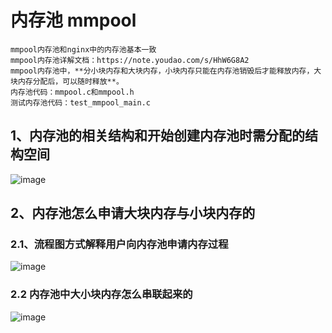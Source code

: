 # 内存池 mmpool 
    mmpool内存池和nginx中的内存池基本一致  
    mmpool内存池详解文档：https://note.youdao.com/s/HhW6G8A2  
    mmpool内存池中，**分小块内存和大块内存，小块内存只能在内存池销毁后才能释放内存，大块内存分配后，可以随时释放**。  
    内存池代码：mmpool.c和mmpool.h  
    测试内存池代码：test_mmpool_main.c  
## 1、内存池的相关结构和开始创建内存池时需分配的结构空间
![image](https://user-images.githubusercontent.com/35031390/204705153-523f2617-70ab-48d6-a9ce-0704242a2ed7.png)
## 2、内存池怎么申请大块内存与小块内存的
### 2.1、流程图方式解释用户向内存池申请内存过程
![image](https://user-images.githubusercontent.com/35031390/204705351-4241e36d-cecf-4c96-aa1e-510cabf8060d.png)
### 2.2 内存池中大小块内存怎么串联起来的
![image](https://user-images.githubusercontent.com/35031390/204705642-1d26fb13-9169-4584-a984-35d5201c1d24.png)
